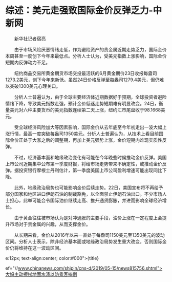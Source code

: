 # 综述：美元走强致国际金价反弹乏力-中新网

　　新华社记者宿亮

　　由于市场风险厌恶情绪走低，作为避险资产的贵金属近期走势乏力，国际金价本周甚至一度创下今年来最低点。分析人士认为，受美元指数上涨影响，国际金价短期内反弹动力不足。

　　纽约商品交易所黄金期货市场交投最活跃的6月黄金期价23日收报每盎司1273.2美元，创下今年来新低。虽然24日价格反弹至每盎司1279.4美元，但仍难以突破1300美元心理关口。

　　分析人士普遍认为，由于全球主要经济体近期数据好于预期，全球投资者避险情绪下降，导致美元指数走强，预计金价低迷走势短期难有明显改变。24日，衡量美元对六种主要货币的美元指数连续第二天上涨，纽约汇市尾盘收于98.1668美元。

　　受全球经济风险加大等因素影响，国际金价从去年底至今年初走出一波大幅上涨行情，最高一度突破每盎司1350美元。分析人士普遍认为，从技术上看目前国际金价正处于大涨之后的调整期，再加上美元强势上涨，金价短期内难现实质性反弹。

　　不过，经济基本面和地缘政治变化有可能在今年晚些时候推动金价反弹。美国上市公司近期集中公布第一季度财报，将给市场走势带来不确定性，或推动金价反弹。据投资银行摩根士丹利估计，第一季度美国上市公司盈利增速可能出现同比下降。

　　此外，地缘政治局势也可能影响金价后续走势。22日，美国宣布将不再给予部分国家和地区进口伊朗石油的制裁豁免，以全面禁止伊朗石油出口。不少市场人士担心，此举可能会令国际油价继续走高、推升通货膨胀，并进而影响全球经济增长。

　　由于黄金往往被市场认为是对冲通胀的主要手段，油价上涨在一定程度上会提升市场对于贵金属的兴趣，从而支撑金价。

　　从长期来看，金价从2016年以来一直处于每盎司1150美元至1350美元的波动区间。分析人士表示，除非经济基本面或地缘政治局势发生重大改变，否则国际金价仍将维持在这一波动区间。

e:12px; text-align:center; color:#000">{title}

ef="//www.chinanews.com/shipin/cns-d/2019/05-15/news815756.shtml">大妈主动擦拭地面水渍以防乘客摔倒

